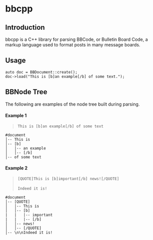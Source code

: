 # bbcpp

## Introduction

bbcpp is a C++ library for parsing BBCode, or Bulletin Board Code, a markup language used to format posts in many message boards.

## Usage
    auto doc = BBDocument::create();
    doc->load("This is [b]an example[/b] of some text.");

## BBNode Tree

The following are examples of the node tree built during parsing.

#### Example 1

> `This is [b]an example[/b] of some text`

```
#document
│-- This is
│-- [b]  
│   │-- an example
│   │-- [/b]
│-- of some text
```

#### Example 2

> `[QUOTE]This is [b]important[/b] news![/QUOTE]` <br/><br/>
> `Indeed it is!`

```
#document
│-- [QUOTE]  
│   │-- This is 
│   │-- [b]
|   |   |-- important
|   |   |-- [/b]
│   │-- news!
│   │-- [/QUOTE]
│-- \n\nIndeed it is!
```

